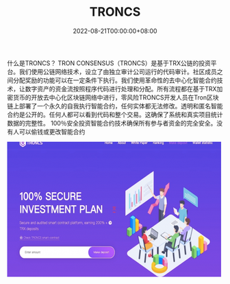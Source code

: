 ﻿---
title: "TRONCS"
description: "Troncs是一个基于TRX公链的投资平台。 我们使用公链网络技术设立了由独立审计公司运行的代码审计"
date: 2022-08-21T00:00:00+08:00
lastmod: 2022-08-21T00:00:00+08:00
draft: false
authors: ["boogArno"]
featuredImage: "troncs.png"
tags: ["High risk","TRONCS"]
categories: ["nfts"]
nfts: ["High risk"]
blockchain: "TRON"
website: "https://dappradar.com/"
twitter: "https://twitter.com/tronc"
discord: ""
telegram: ""
github: ""
youtube: ""
twitch: ""
facebook: ""
instagram: ""
reddit: ""
medium: ""
steam: ""
gitbook: ""
googleplay: ""
appstore: ""
status: "Live"
weight: 
lightgallery: true
toc: true
pinned: false
recommend: false
recommend1: false
---
什么是TRONCS？
TRON CONSENSUS（TRONCS）是基于TRX公链的投资平台。我们使用公链网络技术，设立了由独立审计公司运行的代码审计。社区成员之间分配奖励的功能可以在一定条件下执行。我们使用革命性的去中心化智能合约技术，让数字资产的资金流按照程序代码进行处理和分配。所有流程都在基于TRX加密货币的开放去中心化区块链网络中进行，零风险TRONCS开发人员在Tron区块链上部署了一个永久的自我执行智能合约，任何实体都无法修改。透明和匿名智能合约是公开的。任何人都可以看到代码和整个交易。这确保了系统和真实项目统计数据的完整性。 100％安全投资智能合约技术确保所有参与者资金的完全安全。没有人可以偷钱或更改智能合约

![troncs-dapp-high-risk-tron-image1-500x315_9b0cb42be0f1d27e7c73e025e30a3907](troncs-dapp-high-risk-tron-image1-500x315_9b0cb42be0f1d27e7c73e025e30a3907.png)

